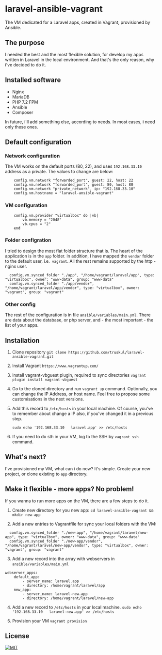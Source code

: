 # laravel-ansible-vagrant
The VM dedicated for a Laravel apps, created in Vagrant, provisioned by Ansible.

## The purpose
I needed the best and the most flexible solution, for develop my apps written in Laravel in the local environment. And that's the only reason, why i've decided to do it.

## Installed software
- Nginx
- MariaDB
- PHP 7.2 FPM
- Ansible
- Composer

In future, i'll add something else, according to needs. In most cases, i need only these ones.

## Default configuration

### Network configuration
The VM works on the default ports (80, 22), and uses `192.168.33.10` address as a private. The values to change are below:
```
    config.vm.network "forwarded_port", guest: 22, host: 22
    config.vm.network "forwarded_port", guest: 80, host: 80
    config.vm.network "private_network", ip: "192.168.33.10"
    config.vm.hostname = "laravel-ansible-vagrant"
```
### VM configuration
```
    config.vm.provider "virtualbox" do |vb|
        vb.memory = "2048"
        vb.cpus = "2"
    end
```

### Folder configration
I tried to design the most flat folder structure that is. The heart of the application is in the `app` folder. In addition, I have mapped the `vendor` folder to the default user, i.e.` vagrant`. All the rest remains supported by the http - nginx user.
```
  config.vm.synced_folder "./app", "/home/vagrant/laravel/app", type: "virtualbox", owner: "www-data", group: "www-data"
  config.vm.synced_folder "./app/vendor", "/home/vagrant/laravel/app/vendor", type: "virtualbox", owner: "vagrant", group: "vagrant"
```

### Other config
The rest of the configuration is in file `ansible/variables/main.yml`. There are data about the database, or php server, and - the most important - the list of your apps.

## Installation

1. Clone repository
`git clone https://github.com/truskul/laravel-ansible-vagrant.git`

2. Install Vagrant
`https://www.vagrantup.com/`

3. Install vagrant-vbguest plugin, required to sync directories
`vagrant plugin install vagrant-vbguest`

4. Go to the cloned directory and run `vagrant up` command. Optionally, you can change the IP Address, or host name. Feel free to propose some customisations in the next versions. 

5. Add this record to `/etc/hosts` in your local machine. Of course, you've to remember about change a IP also, if you've changed it in a previous step.

    `sudo echo '192.168.33.10   laravel.app' >> /etc/hosts`

6. If you need to do sth in your VM, log to the SSH by `vagrant ssh` command.

## What's next?
I've provisioned my VM, what can i do now? It's simple. Create your new project, or clone existing to `app` directory.

## Make it flexible - more apps? No problem!
If you wanna to run more apps on the VM, there are a few steps to do it.

1. Create new directory for you new app:
`cd laravel-ansible-vagrant && mkdir new-app`

2. Add a new entries to Vagrantfile for sync your local folders with the VM:
```
  config.vm.synced_folder "./new-app", "/home/vagrant/laravel/new-app", type: "virtualbox", owner: "www-data", group: "www-data"
  config.vm.synced_folder "./new-app/vendor", "/home/vagrant/laravel/new-app/vendor", type: "virtualbox", owner: "vagrant", group: "vagrant"
```

3. Add a new record into the array with webservers in `ansible/variables/main.yml`
```
webserver_apps:
    default_app:
        - server_name: laravel.app
        - directory: /home/vagrant/laravel/app
    new_app:
        - server_name: laravel-new.app
        - directory: /home/vagrant/laravel/new-app 
```
4. Add a new record to `/etc/hosts` in your local machine.
    `sudo echo '192.168.33.10   laravel-new.app' >> /etc/hosts`

5. Provision your VM
`vagrant provision`

## License

[![MIT](https://img.shields.io/badge/license-MIT-0a0a0a.svg?style=flat&colorA=0a0a0a)](LICENSE)